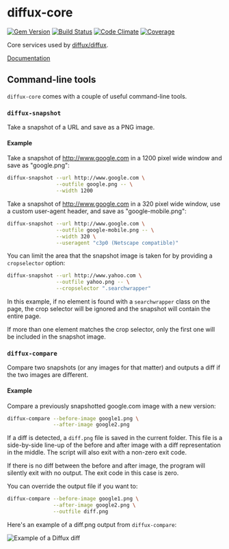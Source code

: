diffux-core
===========
[![Gem Version](https://badge.fury.io/rb/diffux-core.svg)](http://badge.fury.io/rb/diffux-core)
[![Build Status](https://travis-ci.org/diffux/diffux-core.svg)](https://travis-ci.org/diffux/diffux-core)
[![Code Climate](https://codeclimate.com/github/diffux/diffux-core.png)](https://codeclimate.com/github/diffux/diffux-core)
[![Coverage](https://codeclimate.com/github/diffux/diffux-core/coverage.png)](https://codeclimate.com/github/diffux/diffux-core)

Core services used by [diffux/diffux].

[Documentation]

[diffux/diffux]: https://github.com/diffux/diffux
[Documentation]: http://rubydoc.info/github/diffux/diffux-core

## Command-line tools

`diffux-core` comes with a couple of useful command-line tools.

### `diffux-snapshot`

Take a snapshot of a URL and save as a PNG image.

#### Example

Take a snapshot of http://www.google.com in a 1200 pixel wide window and save
as "google.png":

```bash
diffux-snapshot --url http://www.google.com \
                --outfile google.png -- \
                --width 1200
```

Take a snapshot of http://www.google.com in a 320 pixel wide window, use a
custom user-agent header, and save as "google-mobile.png":

```bash
diffux-snapshot --url http://www.google.com \
                --outfile google-mobile.png -- \
                --width 320 \
                --useragent "c3p0 (Netscape compatible)"
```

You can limit the area that the snapshot image is taken for by providing a
`cropselector` option:

```bash
diffux-snapshot --url http://www.yahoo.com \
                --outfile yahoo.png -- \
                --cropselector ".searchwrapper"
```

In this example, if no element is found with a `searchwrapper` class on the
page, the crop selector will be ignored and the snapshot will contain the
entire page.

If more than one element matches the crop selector, only the first one will be
included in the snapshot image.

### `diffux-compare`

Compare two snapshots (or any images for that matter) and outputs a diff if the
two images are different.

#### Example

Compare a previously snapshotted google.com image with a new version:

```bash
diffux-compare --before-image google1.png \
               --after-image google2.png
```

If a diff is detected, a `diff.png` file is saved in the current folder. This
file is a side-by-side line-up of the before and after image with a diff
representation in the middle. The script will also exit with a non-zero exit
code.

If there is no diff between the before and after image, the program will
silently exit with no output. The exit code in this case is zero.

You can override the output file if you want to:

```bash
diffux-compare --before-image google1.png \
               --after-image google2.png \
               --outfile diff.png
```

Here's an example of a diff.png output from `diffux-compare`:

![Example of a Diffux diff](https://diffux.github.io/diffux-core/images/diff-example.png "Example of a Diffux diff")
